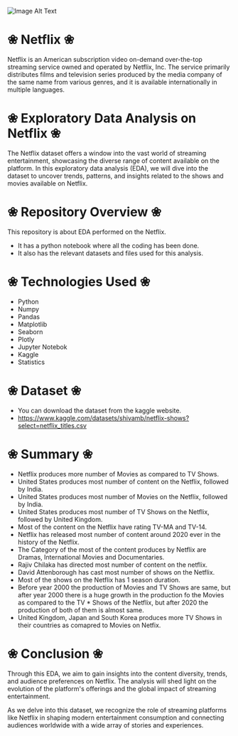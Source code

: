 ![Image Alt Text](https://i.pcmag.com/imagery/reviews/05cItXL96l4LE9n02WfDR0h-5.fit_scale.size_1028x578.v1582751026.png)

# ❀  Netflix  ❀
Netflix is an American subscription video on-demand over-the-top streaming service owned and operated by Netflix, Inc. The service primarily distributes films and television series produced by the media company of the same name from various genres, and it is available internationally in multiple languages.

# ❀  Exploratory Data Analysis on Netflix  ❀
The Netflix dataset offers a window into the vast world of streaming entertainment, showcasing the diverse range of content available on the platform. In this exploratory data analysis (EDA), we will dive into the dataset to uncover trends, patterns, and insights related to the shows and movies available on Netflix.

# ❀  Repository Overview  ❀
This repository is about EDA performed on the Netflix.
   - It has a python notebook where all the coding has been done.
   - It also has the relevant datasets and files used for this analysis.
     
# ❀  Technologies Used  ❀
* Python
* Numpy
* Pandas
* Matplotlib
* Seaborn
* Plotly
* Jupyter Notebok
* Kaggle
* Statistics

# ❀  Dataset  ❀
* You can download the dataset from the kaggle website.
* https://www.kaggle.com/datasets/shivamb/netflix-shows?select=netflix_titles.csv
  
# ❀  Summary  ❀
* Netflix produces more number of Movies as compared to TV Shows.
* United States produces most number of content on the Netflix, followed by India.
* United States produces most number of Movies on the Netflix, followed by India.
* United States produces most number of TV Shows on the Netflix, followed by United Kingdom.
* Most of the content on the Netflix have rating TV-MA and TV-14.
* Netflix has released most number of content around 2020 ever in the history of the Netflix.
* The Category of the most of the content produces by Netflix are Dramas, International Movies and Documentaries.
* Rajiv Chilaka has directed most number of content on the netflix.
* David Attenborough has cast most number of shows on the Netflix.
* Most of the shows on the Netflix has 1 season duration.
* Before year 2000 the production of Movies and TV Shows are same, but after year 2000 there is a huge growth in the production fo the Movies as compared to the TV * Shows of the Netflix, but after 2020 the production of both of them is almost same.
* United Kingdom, Japan and South Korea produces more TV Shows in their countries as comapred to Movies on Netfix.

# ❀  Conclusion  ❀
Through this EDA, we aim to gain insights into the content diversity, trends, and audience preferences on Netflix. The analysis will shed light on the evolution of the platform's offerings and the global impact of streaming entertainment.

As we delve into this dataset, we recognize the role of streaming platforms like Netflix in shaping modern entertainment consumption and connecting audiences worldwide with a wide array of stories and experiences.

